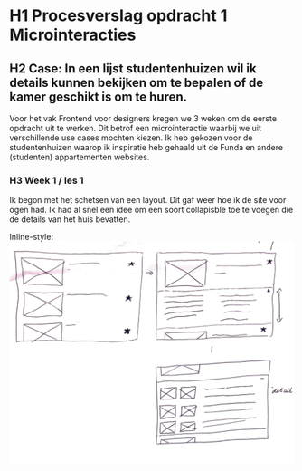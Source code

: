 # H1 Procesverslag opdracht 1 Microinteracties
## H2 Case: In een lijst studentenhuizen wil ik details kunnen bekijken om te bepalen of de kamer geschikt is om te huren.

Voor het vak Frontend voor designers kregen we 3 weken om de eerste opdracht uit te werken. Dit betrof een microinteractie waarbij we uit verschillende use cases mochten kiezen. Ik heb gekozen voor de studentenhuizen waarop ik inspiratie heb gehaald uit de Funda en andere (studenten) appartementen websites. 

### H3 Week 1 / les 1

Ik begon met het schetsen van een layout. Dit gaf weer hoe ik de site voor ogen had. Ik had al snel een idee om een soort collapisble toe te voegen die de details van het huis bevatten. 

Inline-style: 
![schets 1](https://github.com/joeyqman/frontend-voor-designers-1920/blob/master/opdracht1/opdracht1/img/schetsen-fvd/schets%201.png)
